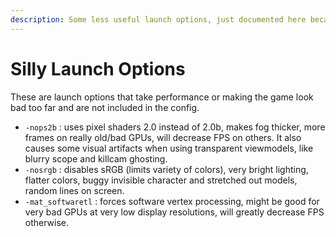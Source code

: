 ```yaml
---
description: Some less useful launch options, just documented here because why not?
---
```


# Silly Launch Options
These are launch options that take performance or making the game look bad too far and are not included in the config.

* `-nops2b` : uses pixel shaders 2.0 instead of 2.0b, makes fog thicker, more frames on really old/bad GPUs, will decrease FPS on others. It also causes some visual artifacts when using transparent viewmodels, like blurry scope and killcam ghosting.
* `-nosrgb` : disables sRGB (limits variety of colors), very bright lighting, flatter colors, buggy invisible character and stretched out models, random lines on screen.
* `-mat_softwaretl` : forces software vertex processing, might be good for very bad GPUs at very low display resolutions, will greatly decrease FPS otherwise.
